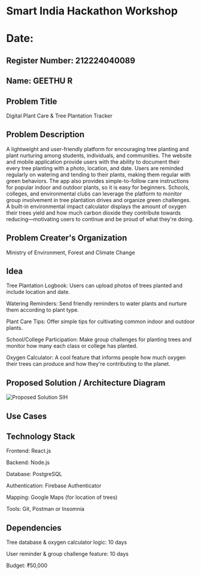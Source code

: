 # Smart India Hackathon Workshop
# Date:
## Register Number: 212224040089
## Name: GEETHU R
## Problem Title
Digital Plant Care & Tree Plantation Tracker
## Problem Description
A lightweight and user-friendly platform for encouraging tree planting and plant nurturing among students, individuals, and communities. The website and mobile application provide users with the ability to document their every tree planting with a photo, location, and date. Users are reminded regularly on watering and tending to their plants, making them regular with green behaviors. The app also provides simple-to-follow care instructions for popular indoor and outdoor plants, so it is easy for beginners. Schools, colleges, and environmental clubs can leverage the platform to monitor group involvement in tree plantation drives and organize green challenges. A built-in environmental impact calculator displays the amount of oxygen their trees yield and how much carbon dioxide they contribute towards reducing—motivating users to continue and be proud of what they're doing.

## Problem Creater's Organization
Ministry of Environment, Forest and Climate Change

## Idea
Tree Plantation Logbook:
Users can upload photos of trees planted and include location and date.

Watering Reminders:
Send friendly reminders to water plants and nurture them according to plant type.

Plant Care Tips:
Offer simple tips for cultivating common indoor and outdoor plants.

School/College Participation:
Make group challenges for planting trees and monitor how many each class or college has planted.

Oxygen Calculator:
A cool feature that informs people how much oxygen their trees can produce and how they're contributing to the planet.



## Proposed Solution / Architecture Diagram
![Proposed Solution SIH](https://github.com/user-attachments/assets/21434869-ffa7-4482-98e2-70ba085643a7)


## Use Cases


## Technology Stack
Frontend: React.js

Backend: Node.js

Database: PostgreSQL

Authentication: Firebase Authenticator

Mapping: Google Maps (for location of trees)

Tools: Git, Postman or Insomnia

## Dependencies
Tree database & oxygen calculator logic: 10 days

User reminder & group challenge feature: 10 days

Budget: ₹50,000



